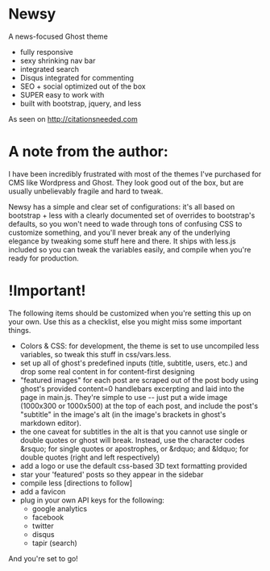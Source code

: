 Newsy
===========
A news-focused Ghost theme
 * fully responsive
 * sexy shrinking nav bar
 * integrated search
 * Disqus integrated for commenting
 * SEO + social optimized out of the box
 * SUPER easy to work with
 * built with bootstrap, jquery, and less

 As seen on http://citationsneeded.com

A note from the author:
==============

 I have been incredibly frustrated with most of the themes I've purchased for CMS like Wordpress and Ghost. They look good out of the box, but are usually unbelievably fragile and hard to tweak.

 Newsy has a simple and clear set of configurations: it's all based on bootstrap + less with a clearly documented set of overrides to bootstrap's defaults, so you won't need to wade through tons of confusing CSS to customize something, and you'll never break any of the underlying elegance by tweaking some stuff here and there. It ships with less.js included so you can tweak the variables easily, and compile when you're ready for production.


!Important!
==============
The following items should be customized when you're setting this up on your own. Use this as a checklist, else you might miss some important things.
* Colors & CSS: for development, the theme is set to use uncompiled less variables, so tweak this stuff in css/vars.less.
* set up all of ghost's predefined inputs (title, subtitle, users, etc.) and drop some real content in for content-first designing
* "featured images" for each post are scraped out of the post body using ghost's provided content=0 handlebars excerpting and laid into the page 
  in main.js. They're simple to use -- just put a wide image (1000x300 or 1000x500) at the top of each post, and include the post's "subtitle"
  in the image's alt (in the image's brackets in ghost's markdown editor). 
* the one caveat for subtitles in the alt is that you cannot use single or double quotes or ghost will break. Instead, use the character
  codes \&rsquo; for single quotes or apostrophes, or \&rdquo; and \&ldquo; for double quotes (right and left respectively)
* add a logo or use the default css-based 3D text formatting provided
* star your 'featured' posts so they appear in the sidebar
* compile less [directions to follow]
* add a favicon
* plug in your own API keys for the following:
  * google analytics
  * facebook
  * twitter
  * disqus
  * tapir (search)

And you're set to go!